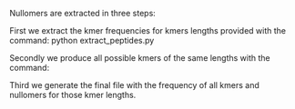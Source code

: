 Nullomers are extracted in three steps:

First we extract the kmer frequencies for kmers lengths provided with the command:
python extract_peptides.py

Secondly we produce all possible kmers of the same lengths with the command:

Third we generate the final file with the frequency of all kmers and nullomers for those kmer lengths.


